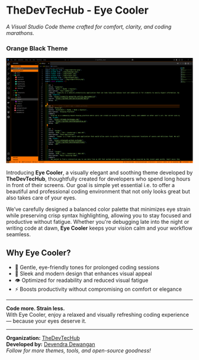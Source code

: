 # TheDevTecHub - Eye Cooler  

*A Visual Studio Code theme crafted for comfort, clarity, and coding marathons.*

### Orange Black Theme

![Orange Black Theme Preview](media/screenshot.png)

Introducing **Eye Cooler**, a visually elegant and soothing theme developed by **TheDevTecHub**, thoughtfully created for developers who spend long hours in front of their screens. Our goal is simple yet essential i.e. to offer a beautiful and professional coding environment that not only looks great but also takes care of your eyes.

We’ve carefully designed a balanced color palette that minimizes eye strain while preserving crisp syntax highlighting, allowing you to stay focused and productive without fatigue. Whether you're debugging late into the night or writing code at dawn, **Eye Cooler** keeps your vision calm and your workflow seamless.

## Why Eye Cooler?

- 🌙 Gentle, eye-friendly tones for prolonged coding sessions  
- 🎨 Sleek and modern design that enhances visual appeal  
- 👁️ Optimized for readability and reduced visual fatigue  
- ⚡ Boosts productivity without compromising on comfort or elegance  

---

**Code more. Strain less.**  
With Eye Cooler, enjoy a relaxed and visually refreshing coding experience — because your eyes deserve it.

---
**Organization:** [TheDevTecHub](https://github.com/thedevtechub)  
**Developed by:** [Devendra Dewangan](https://github.com/devendew)  
*Follow for more themes, tools, and open-source goodness!*
